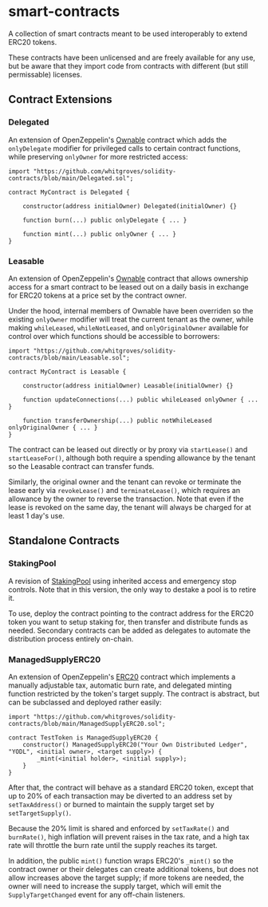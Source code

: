 # smart-contracts

A collection of smart contracts meant to be used interoperably to extend ERC20 tokens.

These contracts have been unlicensed and are freely available for any use, but be aware that they import code from contracts with different (but still permissable) licenses.

## Contract Extensions

### Delegated
An extension of OpenZeppelin's [Ownable](https://github.com/OpenZeppelin/openzeppelin-contracts/blob/master/contracts/access/Ownable.sol) contract which adds the `onlyDelegate` modifier for privileged calls to certain contract functions, while preserving `onlyOwner` for more restricted access: 

```
import "https://github.com/whitgroves/solidity-contracts/blob/main/Delegated.sol";

contract MyContract is Delegated {

    constructor(address initialOwner) Delegated(initialOwner) {}

    function burn(...) public onlyDelegate { ... }

    function mint(...) public onlyOwner { ... }
}
```

### Leasable
An extension of OpenZeppelin's [Ownable](https://github.com/OpenZeppelin/openzeppelin-contracts/blob/master/contracts/access/Ownable.sol) contract that allows ownership access for a smart contract to be leased out on a daily basis in exchange for ERC20 tokens at a price set by the contract owner.

Under the hood, internal members of Ownable have been overriden so the existing `onlyOwner` modifier will treat the current tenant as the owner, while making `whileLeased`, `whileNotLeased`, and `onlyOriginalOwner` available for control over which functions should be accessible to borrowers:
```
import "https://github.com/whitgroves/solidity-contracts/blob/main/Leasable.sol";

contract MyContract is Leasable {

    constructor(address initialOwner) Leasable(initialOwner) {}

    function updateConnections(...) public whileLeased onlyOwner { ... }

    function transferOwnership(...) public notWhileLeased onlyOriginalOwner { ... }
}
```
The contract can be leased out directly or by proxy via `startLease()` and `startLeaseFor()`, although both require a spending allowance by the tenant so the Leasable contract can transfer funds.

Similarly, the original owner and the tenant can revoke or terminate the lease early via `revokeLease()` and `terminateLease()`, which requires an allowance by the owner to reverse the transaction. Note that even if the lease is revoked on the same day, the tenant will always be charged for at least 1 day's use.

## Standalone Contracts

### StakingPool
A revision of [StakingPool](https://github.com/whitgroves/staking-pool) using inherited access and emergency stop controls. Note that in this version, the only way to destake a pool is to retire it.

To use, deploy the contract pointing to the contract address for the ERC20 token you want to setup staking for, then transfer and distribute funds as needed. Secondary contracts can be added as delegates to automate the distribution process entirely on-chain.

### ManagedSupplyERC20
An extension of OpenZeppelin's [ERC20](https://github.com/OpenZeppelin/openzeppelin-contracts/blob/master/contracts/token/ERC20/ERC20.sol) contract which implements a manually adjustable tax, automatic burn rate, and delegated minting function restricted by the token's target supply. The contract is abstract, but can be subclassed and deployed rather easily:
```
import "https://github.com/whitgroves/solidity-contracts/blob/main/ManagedSupplyERC20.sol";

contract TestToken is ManagedSupplyERC20 {
    constructor() ManagedSupplyERC20("Your Own Distributed Ledger", "YODL", <initial owner>, <target supply>) {
        _mint(<initial holder>, <initial supply>);
    }
}
```

After that, the contract will behave as a standard ERC20 token, except that up to 20% of each transaction may be diverted to an address set by `setTaxAddress()` or burned to maintain the supply target set by `setTargetSupply()`.

Because the 20% limit is shared and enforced by `setTaxRate()` and `burnRate()`, high inflation will prevent raises in the tax rate, and a high tax rate will throttle the burn rate until the supply reaches its target.

In addition, the public `mint()` function wraps ERC20's `_mint()` so the contract owner or their delegates can create additional tokens, but does not allow increases above the target supply; if more tokens are needed, the owner will need to increase the supply target, which will emit the `SupplyTargetChanged` event for any off-chain listeners.